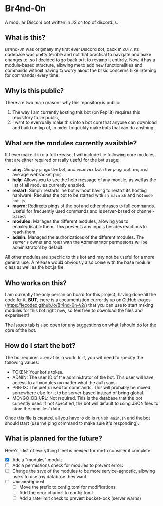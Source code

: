 # Br4nd-0n
A modular Discord bot written in JS on top of discord.js.


## What is this?
Br4nd-0n was originally my first ever Discord bot, back in 2017.
Its codebase was pretty terrible and not that practical to navigate and make changes to, so I decided to go back to it to revamp it entirely.
Now, it has a module-based structure, allowing me to add new functionalities and commands without having to worry about the basic concerns (like listening for commands) every time.


## Why is this public?
There are two main reasons why this repository is public:
1. The way I am currently hosting this bot (on Repl.it) requires this repository to be public,
2. I want to eventually make this into a bot core that anyone can download and build on top of, in order to quickly make bots that can do anything.


## What are the modules currently available?
If I ever make it into a full release, I will include the following core modules, that are either required or really useful for the bot usage:
- **ping:** Simply pings the bot, and receives both the ping, uptime, and average websocket ping.
- **help:** Allows you to see the help message of any module, as well as the list of all modules currently enabled.
- **restart:** Simply restarts the bot without having to restart its hosting hardware. Requires the bot to be started with `sh main.sh` and not `node bot.js`.
- **macro:** Redirects pings of the bot and other phrases to full commands. Useful for frequently used commands and is server-based or channel-based.
- **modules:** Manages the different modules, allowing you to enable/disable them. This prevents any inputs besides reactions to reach them.
- **admin:** Managed the authorizations of the different modules. The server's owner and roles with the Administrator permissions will be administrators by default.

All other modules are specific to this bot and may not be useful for a more general use.
A release would obviously also come with the base module class as well as the bot.js file.


## Who works on this?
I am currently the only person on board for this project, having done all the code for it.
**BUT**, there is a documentation currently up on GitHub-pages (https://lecodex.github.io/Br4nd-0n-V2/) that you can use to start making modules for this bot right now, so feel free to download the files and experiment!

The Issues tab is also open for any suggestions on what I should do for the core of the bot.


## How do I start the bot?
The bot requires a .env file to work. In it, you will need to specify the following values:
- TOKEN: Your bot's token.
- ADMIN: The user ID of the administrator of the bot. This user will have access to all modules no matter what the auth says.
- PREFIX: The prefix used for commands. This will probably be moved somewhere else for it to be server-based instead of being global.
- MONGO_DB_URL: Not required. This is the database that the bot currently uses. If not specified, the bot will default to using JSON files to store the modules' data.

Once this file is created, all you have to do is run `sh main.sh` and the bot should start (use the ping command to make sure it's responding).


## What is planned for the future?
Here's a list of everything I feel is needed for me to consider it complete:
- [X] Add a "modules" module
- [ ] Add a permissions check for modules to prevent errors
- [ ] Change the save of the modules to be more service-agnostic, allowing users to use any database they want.
- [ ] Use config.toml
  - [ ] Move the prefix to config.toml for modifications
  - [ ] Add the error channel to config.toml
  - [ ] Add a rate limit check to prevent bucket-lock (server warns)
